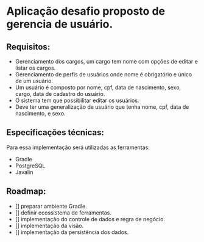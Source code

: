 # Aplicação desafio proposto de gerencia de usuário.
## Requisitos:
* Gerenciamento dos cargos, um cargo tem nome com opções de editar e listar os cargos.
* Gerenciamento de perfis de usuários onde nome é obrigatório e único de um usuário.
* Um usuário é composto por nome, cpf, data de nascimento, sexo, cargo, data de cadastro do usuário.
* O sistema tem que possibilitar editar os usuários.
* Deve ter uma generalização de usuário que tenha nome, cpf, data de nascimento, e sexo.

## Especificações técnicas:
Para essa implementação será utilizadas as ferramentas:
* Gradle
* PostgreSQL
* Javalin

## Roadmap:
- [] preparar ambiente Gradle.
- [] definir ecossistema de ferramentas.
- [] implementação do controle de dados e regra de negócio.
- [] implementação da visão.
- [] implementação da persistência dos dados.
